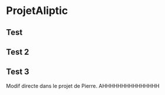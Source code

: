 # ProjetAliptic

## Test

## Test 2

## Test 3

Modif directe dans le projet de Pierre.
AHHHHHHHHHHHHHHH
